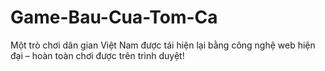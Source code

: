 # Game-Bau-Cua-Tom-Ca
Một trò chơi dân gian Việt Nam được tái hiện lại bằng công nghệ web hiện đại – hoàn toàn chơi được trên trình duyệt!
